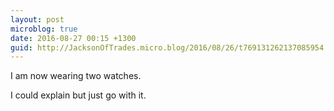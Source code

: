 ```yaml
---
layout: post
microblog: true
date: 2016-08-27 00:15 +1300
guid: http://JacksonOfTrades.micro.blog/2016/08/26/t769131262137085954.html
---
```

I am now wearing two watches.

I could explain but just go with it.
